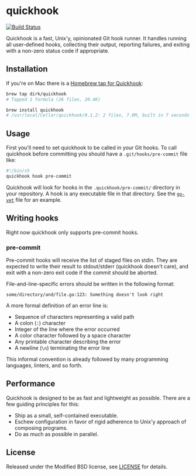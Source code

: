 # quickhook

[![Build Status](https://travis-ci.org/dirk/quickhook.svg?branch=master)](https://travis-ci.org/dirk/quickhook)

Quickhook is a fast, Unix'y, opinionated Git hook runner. It handles running all user-defined hooks, collecting their output, reporting failures, and exiting with a non-zero status code if appropriate.

## Installation

If you're on Mac there is a [Homebrew tap for Quickhook](https://github.com/dirk/homebrew-quickhook):

```sh
brew tap dirk/quickhook
# Tapped 1 formula (26 files, 20.4K)

brew install quickhook
# /usr/local/Cellar/quickhook/0.1.2: 2 files, 7.0M, built in 7 seconds
```

## Usage

First you'll need to set quickhook to be called in your Git hooks. To call quickhook before committing you should have a `.git/hooks/pre-commit` file like:

```sh
#!/bin/sh
quickhook hook pre-commit
```

Quickhook will look for hooks in the `.quickhook/pre-commit/` directory in your repository. A hook is any executable file in that directory. See the [`go-vet`](.quickhook/pre-commit/go-vet) file for an example.

## Writing hooks

Right now quickhook only supports pre-commit hooks.

### pre-commit

Pre-commit hooks will receive the list of staged files on stdin. They are expected to write their result to stdout/stderr (quickhook doesn't care), and exit with a non-zero exit code if the commit should be aborted.

File-and-line-specific errors should be written in the following format:

```
some/directory/and/file.go:123: Something doesn't look right
```

A more formal definition of an error line is:

- Sequence of characters representing a valid path
- A colon (`:`) character
- Integer of the line where the error occurred
- A color character followed by a space character
- Any printable character describing the error
- A newline (`\n`) terminating the error line

This informal convention is already followed by many programming languages, linters, and so forth.

## Performance

Quickhook is designed to be as fast and lightweight as possible. There are a few guiding principles for this:

- Ship as a small, self-contained executable.
- Eschew configuration in favor of rigid adherence to Unix'y approach of composing programs.
- Do as much as possible in parallel.

## License

Released under the Modified BSD license, see [LICENSE](LICENSE) for details.
